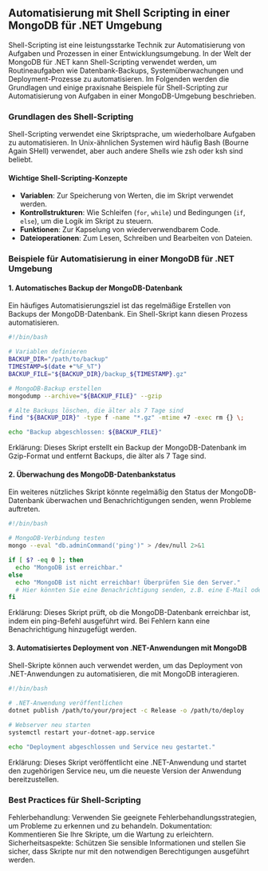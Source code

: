 ## Automatisierung mit Shell Scripting in einer MongoDB für .NET Umgebung

Shell-Scripting ist eine leistungsstarke Technik zur Automatisierung von Aufgaben und Prozessen in einer Entwicklungsumgebung. In der Welt der MongoDB für .NET kann Shell-Scripting verwendet werden, um Routineaufgaben wie Datenbank-Backups, Systemüberwachungen und Deployment-Prozesse zu automatisieren. Im Folgenden werden die Grundlagen und einige praxisnahe Beispiele für Shell-Scripting zur Automatisierung von Aufgaben in einer MongoDB-Umgebung beschrieben.

### Grundlagen des Shell-Scripting

Shell-Scripting verwendet eine Skriptsprache, um wiederholbare Aufgaben zu automatisieren. In Unix-ähnlichen Systemen wird häufig Bash (Bourne Again SHell) verwendet, aber auch andere Shells wie zsh oder ksh sind beliebt.

#### Wichtige Shell-Scripting-Konzepte

- **Variablen**: Zur Speicherung von Werten, die im Skript verwendet werden.
- **Kontrollstrukturen**: Wie Schleifen (`for`, `while`) und Bedingungen (`if`, `else`), um die Logik im Skript zu steuern.
- **Funktionen**: Zur Kapselung von wiederverwendbarem Code.
- **Dateioperationen**: Zum Lesen, Schreiben und Bearbeiten von Dateien.

### Beispiele für Automatisierung in einer MongoDB für .NET Umgebung

#### 1. Automatisches Backup der MongoDB-Datenbank

Ein häufiges Automatisierungsziel ist das regelmäßige Erstellen von Backups der MongoDB-Datenbank. Ein Shell-Skript kann diesen Prozess automatisieren.

```bash
#!/bin/bash

# Variablen definieren
BACKUP_DIR="/path/to/backup"
TIMESTAMP=$(date +"%F_%T")
BACKUP_FILE="${BACKUP_DIR}/backup_${TIMESTAMP}.gz"

# MongoDB-Backup erstellen
mongodump --archive="${BACKUP_FILE}" --gzip

# Alte Backups löschen, die älter als 7 Tage sind
find "${BACKUP_DIR}" -type f -name "*.gz" -mtime +7 -exec rm {} \;

echo "Backup abgeschlossen: ${BACKUP_FILE}"
```

Erklärung: Dieses Skript erstellt ein Backup der MongoDB-Datenbank im Gzip-Format und entfernt Backups, die älter als 7 Tage sind.
#### 2. Überwachung des MongoDB-Datenbankstatus
Ein weiteres nützliches Skript könnte regelmäßig den Status der MongoDB-Datenbank überwachen und Benachrichtigungen senden, wenn Probleme auftreten.

```bash
#!/bin/bash

# MongoDB-Verbindung testen
mongo --eval "db.adminCommand('ping')" > /dev/null 2>&1

if [ $? -eq 0 ]; then
  echo "MongoDB ist erreichbar."
else
  echo "MongoDB ist nicht erreichbar! Überprüfen Sie den Server."
  # Hier könnten Sie eine Benachrichtigung senden, z.B. eine E-Mail oder eine Slack-Nachricht
fi

```

Erklärung: Dieses Skript prüft, ob die MongoDB-Datenbank erreichbar ist, indem ein ping-Befehl ausgeführt wird. Bei Fehlern kann eine Benachrichtigung hinzugefügt werden.
#### 3. Automatisiertes Deployment von .NET-Anwendungen mit MongoDB
Shell-Skripte können auch verwendet werden, um das Deployment von .NET-Anwendungen zu automatisieren, die mit MongoDB interagieren.

```bash
#!/bin/bash

# .NET-Anwendung veröffentlichen
dotnet publish /path/to/your/project -c Release -o /path/to/deploy

# Webserver neu starten
systemctl restart your-dotnet-app.service

echo "Deployment abgeschlossen und Service neu gestartet."

```

Erklärung: Dieses Skript veröffentlicht eine .NET-Anwendung und startet den zugehörigen Service neu, um die neueste Version der Anwendung bereitzustellen.
### Best Practices für Shell-Scripting
Fehlerbehandlung: Verwenden Sie geeignete Fehlerbehandlungsstrategien, um Probleme zu erkennen und zu behandeln.
Dokumentation: Kommentieren Sie Ihre Skripte, um die Wartung zu erleichtern.
Sicherheitsaspekte: Schützen Sie sensible Informationen und stellen Sie sicher, dass Skripte nur mit den notwendigen Berechtigungen ausgeführt werden.